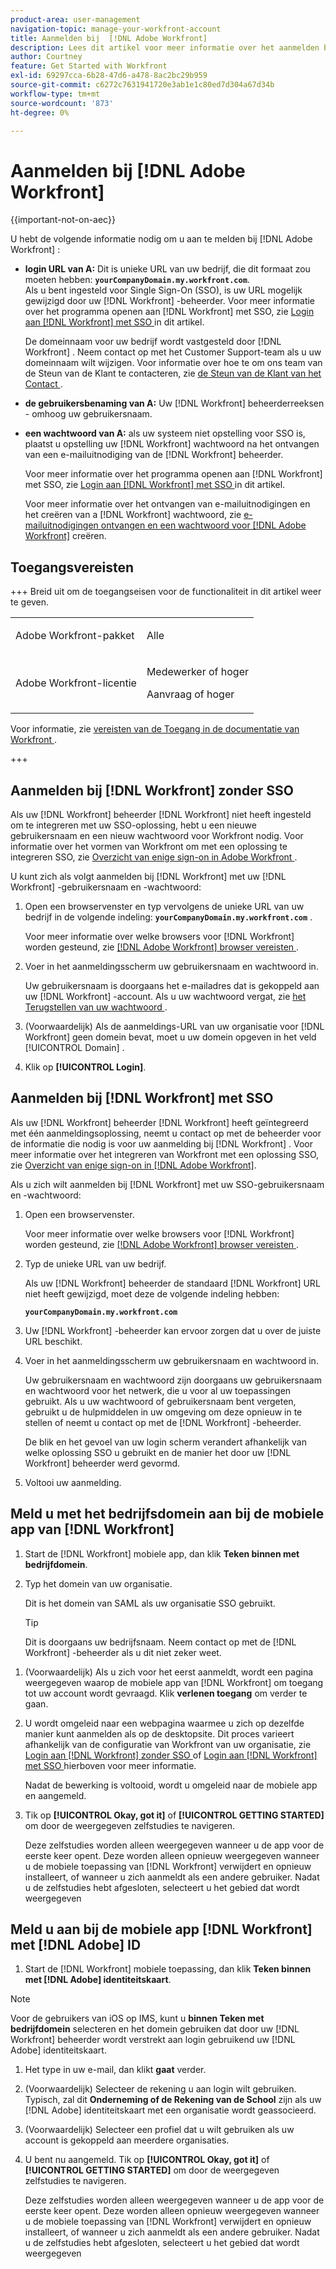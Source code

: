 ```yaml
---
product-area: user-management
navigation-topic: manage-your-workfront-account
title: Aanmelden bij  [!DNL Adobe Workfront]
description: Lees dit artikel voor meer informatie over het aanmelden bij Workfront.
author: Courtney
feature: Get Started with Workfront
exl-id: 69297cca-6b28-47d6-a478-8ac2bc29b959
source-git-commit: c6272c7631941720e3ab1e1c80ed7d304a67d34b
workflow-type: tm+mt
source-wordcount: '873'
ht-degree: 0%

---
```


# Aanmelden bij [!DNL Adobe Workfront]

<!--Audited: 2024-->

{{important-not-on-aec}}

U hebt de volgende informatie nodig om u aan te melden bij [!DNL Adobe Workfront] :

* **login URL van A:** Dit is unieke URL van uw bedrijf, die dit formaat zou moeten hebben: **`yourCompanyDomain.my.workfront.com`**.\
   Als u bent ingesteld voor Single Sign-On (SSO), is uw URL mogelijk gewijzigd door uw [!DNL Workfront] -beheerder. Voor meer informatie over het programma openen aan [!DNL Workfront] met SSO, zie [ Login aan  [!DNL Workfront]  met SSO ](#log-in-to-workfront-with-sso) in dit artikel.

  De domeinnaam voor uw bedrijf wordt vastgesteld door [!DNL Workfront] . Neem contact op met het Customer Support-team als u uw domeinnaam wilt wijzigen. Voor informatie over hoe te om ons team van de Steun van de Klant te contacteren, zie [ de Steun van de Klant van het Contact ](../../../workfront-basics/tips-tricks-and-troubleshooting/contact-customer-support.md).

* **de gebruikersbenaming van A:** Uw [!DNL Workfront] beheerderreeksen - omhoog uw gebruikersnaam.
* **een wachtwoord van A:** als uw systeem niet opstelling voor SSO is, plaatst u opstelling uw [!DNL Workfront] wachtwoord na het ontvangen van een e-mailuitnodiging van de [!DNL Workfront] beheerder.

  Voor meer informatie over het programma openen aan [!DNL Workfront] met SSO, zie [ Login aan  [!DNL Workfront]  met SSO ](#log-in-to-workfront-with-sso) in dit artikel.

  Voor meer informatie over het ontvangen van e-mailuitnodigingen en het creëren van a [!DNL Workfront] wachtwoord, zie [ e-mailuitnodigingen ontvangen en een wachtwoord voor  [!DNL Adobe Workfront]](../../../workfront-basics/manage-your-account-and-profile/managing-your-workfront-account/receive-email-invitations.md) creëren.

## Toegangsvereisten

+++ Breid uit om de toegangseisen voor de functionaliteit in dit artikel weer te geven.

<table style="table-layout:auto"> 
 <col> 
 </col>
 <tbody> 
  <tr> 
   <td>Adobe Workfront-pakket</td> 
   <td> <p>Alle</p> </td> 
  </tr> 
  <tr> 
   <td>Adobe Workfront-licentie</td> 
   <td> 
   <p>Medewerker of hoger</p>
   <p>Aanvraag of hoger</p> </td> 
  </tr> 
 </tbody> 
</table>

Voor informatie, zie [ vereisten van de Toegang in de documentatie van Workfront ](/help/quicksilver/administration-and-setup/add-users/access-levels-and-object-permissions/access-level-requirements-in-documentation.md).

+++

## Aanmelden bij [!DNL Workfront] zonder SSO

Als uw [!DNL Workfront] beheerder [!DNL Workfront] niet heeft ingesteld om te integreren met uw SSO-oplossing, hebt u een nieuwe gebruikersnaam en een nieuw wachtwoord voor Workfront nodig. Voor informatie over het vormen van Workfront om met een oplossing te integreren SSO, zie [ Overzicht van enige sign-on in Adobe Workfront ](../../../administration-and-setup/add-users/single-sign-on/sso-in-workfront.md).

U kunt zich als volgt aanmelden bij [!DNL Workfront] met uw [!DNL Workfront] -gebruikersnaam en -wachtwoord:

1. Open een browservenster en typ vervolgens de unieke URL van uw bedrijf in de volgende indeling: **`yourCompanyDomain.my.workfront.com`** .

   Voor meer informatie over welke browsers voor [!DNL Workfront] worden gesteund, zie [[!DNL Adobe Workfront]  browser vereisten ](../../../workfront-basics/workfront-browser-requirements.md).

1. Voer in het aanmeldingsscherm uw gebruikersnaam en wachtwoord in.

   Uw gebruikersnaam is doorgaans het e-mailadres dat is gekoppeld aan uw [!DNL Workfront] -account. Als u uw wachtwoord vergat, zie [ het Terugstellen van uw wachtwoord ](../../../workfront-basics/manage-your-account-and-profile/managing-your-workfront-account/reset-your-password.md).

1. (Voorwaardelijk) Als de aanmeldings-URL van uw organisatie voor [!DNL Workfront] geen domein bevat, moet u uw domein opgeven in het veld [!UICONTROL Domain] .
1. Klik op **[!UICONTROL Login]**.

## Aanmelden bij [!DNL Workfront] met SSO

Als uw [!DNL Workfront] beheerder [!DNL Workfront] heeft geïntegreerd met één aanmeldingsoplossing, neemt u contact op met de beheerder voor de informatie die nodig is voor uw aanmelding bij [!DNL Workfront] . Voor meer informatie over het integreren van Workfront met een oplossing SSO, zie [ Overzicht van enige sign-on in  [!DNL Adobe Workfront]](../../../administration-and-setup/add-users/single-sign-on/sso-in-workfront.md).

Als u zich wilt aanmelden bij [!DNL Workfront] met uw SSO-gebruikersnaam en -wachtwoord:

1. Open een browservenster.

   Voor meer informatie over welke browsers voor [!DNL Workfront] worden gesteund, zie [[!DNL Adobe Workfront]  browser vereisten ](../../../workfront-basics/workfront-browser-requirements.md).

1. Typ de unieke URL van uw bedrijf.

   Als uw [!DNL Workfront] beheerder de standaard [!DNL Workfront] URL niet heeft gewijzigd, moet deze de volgende indeling hebben:

   **`yourCompanyDomain.my.workfront.com`**

1. Uw [!DNL Workfront] -beheerder kan ervoor zorgen dat u over de juiste URL beschikt.
1. Voer in het aanmeldingsscherm uw gebruikersnaam en wachtwoord in.

   Uw gebruikersnaam en wachtwoord zijn doorgaans uw gebruikersnaam en wachtwoord voor het netwerk, die u voor al uw toepassingen gebruikt. Als u uw wachtwoord of gebruikersnaam bent vergeten, gebruikt u de hulpmiddelen in uw omgeving om deze opnieuw in te stellen of neemt u contact op met de [!DNL Workfront] -beheerder.

   De blik en het gevoel van uw login scherm verandert afhankelijk van welke oplossing SSO u gebruikt en de manier het door uw [!DNL Workfront] beheerder werd gevormd.

1. Voltooi uw aanmelding.

## Meld u met het bedrijfsdomein aan bij de mobiele app van [!DNL Workfront]

1. Start de [!DNL Workfront] mobiele app, dan klik **Teken binnen met bedrijfdomein**.

1. Typ het domein van uw organisatie.

   Dit is het domein van SAML als uw organisatie SSO gebruikt.

   >[!TIP]
   >
   >Dit is doorgaans uw bedrijfsnaam. Neem contact op met de [!DNL Workfront] -beheerder als u dit niet zeker weet.

<!--1. Specify the [!DNL Workfront] URL for your company or the link to your SAML authentication portal.

   The [!DNL Workfront] URL should display in the following format:
   **`yourDomain.my.workfront.com`**

   For example:

   **`swains.my.workfront.com`**

1. If you are logging in with you SAML credentials, follow the login steps from your SAML authentication portal.

   Your [!DNL Workfront] administrator must enable SAML 2.0 authentication with the [!DNL Workfront] web application in order to log in with your SAML credentials. For information about how to enable SAML 2.0, see the section [Configure [!DNL Adobe Workfront] with SAML 2.0](../../../administration-and-setup/add-users/single-sign-on/configure-workfront-saml-2.md#saml-with-workfront-web-app) in the article [Configure [!DNL Adobe Workfront] with SAML 2.0](../../../administration-and-setup/add-users/single-sign-on/configure-workfront-saml-2.md). If you cannot log in as described in this section, contact your Workfront administrator.

1. Tap **[!UICONTROL Continue in browser]**.
1. Specify the **[!UICONTROL Username]** of your [!DNL Workfront] account or SAML user.
1. Specify the **[!UICONTROL Password]** for your [!DNL Workfront] account or SAML user.-->

1. (Voorwaardelijk) Als u zich voor het eerst aanmeldt, wordt een pagina weergegeven waarop de mobiele app van [!DNL Workfront] om toegang tot uw account wordt gevraagd. Klik **verlenen toegang** om verder te gaan.

1. U wordt omgeleid naar een webpagina waarmee u zich op dezelfde manier kunt aanmelden als op de desktopsite. Dit proces varieert afhankelijk van de configuratie van Workfront van uw organisatie, zie [ Login aan  [!DNL Workfront]  zonder SSO ](#log-in-to-workfront-without-sso) of [ Login aan  [!DNL Workfront]  met SSO ](#log-in-to-workfront-with-sso) hierboven voor meer informatie.

   Nadat de bewerking is voltooid, wordt u omgeleid naar de mobiele app en aangemeld.

1. Tik op **[!UICONTROL Okay, got it]** of **[!UICONTROL GETTING STARTED]** om door de weergegeven zelfstudies te navigeren.

   Deze zelfstudies worden alleen weergegeven wanneer u de app voor de eerste keer opent. Deze worden alleen opnieuw weergegeven wanneer u de mobiele toepassing van [!DNL Workfront] verwijdert en opnieuw installeert, of wanneer u zich aanmeldt als een andere gebruiker. Nadat u de zelfstudies hebt afgesloten, selecteert u het gebied dat wordt weergegeven

## Meld u aan bij de mobiele app [!DNL Workfront] met [!DNL Adobe] ID

1. Start de [!DNL Workfront] mobiele toepassing, dan klik **Teken binnen met [!DNL Adobe] identiteitskaart**.

>[!NOTE]
>
>Voor de gebruikers van iOS op IMS, kunt u **binnen Teken met bedrijfdomein** selecteren en het domein gebruiken dat door uw [!DNL Workfront] beheerder wordt verstrekt aan login gebruikend uw [!DNL Adobe] identiteitskaart.

1. Het type in uw e-mail, dan klikt **gaat** verder.

1. (Voorwaardelijk) Selecteer de rekening u aan login wilt gebruiken. Typisch, zal dit **Onderneming of de Rekening van de School** zijn als uw [!DNL Adobe] identiteitskaart met een organisatie wordt geassocieerd.

1. (Voorwaardelijk) Selecteer een profiel dat u wilt gebruiken als uw account is gekoppeld aan meerdere organisaties.

1. U bent nu aangemeld. Tik op **[!UICONTROL Okay, got it]** of **[!UICONTROL GETTING STARTED]** om door de weergegeven zelfstudies te navigeren.

   Deze zelfstudies worden alleen weergegeven wanneer u de app voor de eerste keer opent. Deze worden alleen opnieuw weergegeven wanneer u de mobiele toepassing van [!DNL Workfront] verwijdert en opnieuw installeert, of wanneer u zich aanmeldt als een andere gebruiker. Nadat u de zelfstudies hebt afgesloten, selecteert u het gebied dat wordt weergegeven
